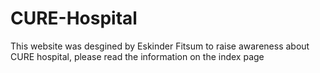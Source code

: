 # CURE-Hospital
This website was desgined by Eskinder Fitsum to raise awareness about CURE hospital, please read the information on the index page
